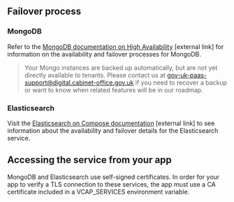 ## Failover process

### MongoDB

Refer to the [MongoDB documentation on High Availability](https://docs.mongodb.com/manual/core/replica-set-high-availability/) [external link] for information on the availability and failover processes for MongoDB. 

>Your Mongo instances are backed up automatically, but are not yet directly available to tenants. Please contact us at [gov-uk-paas-support@digital.cabinet-office.gov.uk](mailto:gov-uk-paas-support@digital.cabinet-office.gov.uk) if you need to recover a backup or want to know when related features will be in our roadmap.

### Elasticsearch

Visit the [Elasticsearch on Compose documentation](https://help.compose.com/docs/elasticsearch-on-compose#section-high-availability-and-failover-details) [external link] to see information about the availability and failover details for the Elasticsearch service.

## Accessing the service from your app

MongoDB and Elasticsearch use self-signed certificates. In order for your app to verify a TLS connection to these services, the app must use a CA certificate included in a VCAP_SERVICES environment variable.
